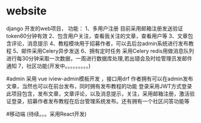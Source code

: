# website
django 开发的web项目，
功能：
1、多用户注册 目前采用邮箱注册发送验证token60分钟有效
2、包含用户关注，查看我关注的文章，查看用户等
3、文章包含评论，消息提示
4、教程模块用于招募作者，可以去后台admin系统进行发布教程
5、邮件采用Celery异步发送
6、拥有定时任务 采用Celery redis用做消息队列进行每30分钟采取一次数据，一周进行数据库处理,若出错会及时给管理员发邮件通知
7，社区功能(开发中。。。。。。。。。)

#admin
采用 vue iview-admin模板开发 ，接口用drf 作者拥有可以在admin发布文章，当然也可以在前台发布，同时拥有发布教程的功能
登录采用JWT方式登录
此项目包含，发布文章，文章评论，以及消息提示，关注，采用邮箱注册，激活验证登录，招募作者发布教程在后台管理系统发布。还有拥有一个社区问答功能等

#移动端
(待续。。。采用React开发)
